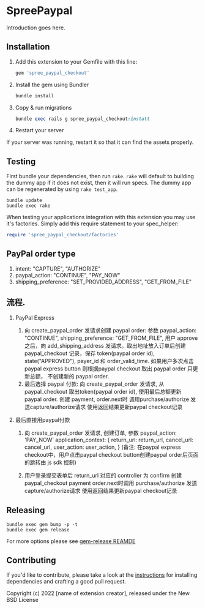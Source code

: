# SpreePaypal

Introduction goes here.

## Installation

1. Add this extension to your Gemfile with this line:

    ```ruby
    gem 'spree_paypal_checkout'
    ```

2. Install the gem using Bundler

    ```ruby
    bundle install
    ```

3. Copy & run migrations

    ```ruby
    bundle exec rails g spree_paypal_checkout:install
    ```

4. Restart your server

  If your server was running, restart it so that it can find the assets properly.

## Testing

First bundle your dependencies, then run `rake`. `rake` will default to building the dummy app if it does not exist, then it will run specs. The dummy app can be regenerated by using `rake test_app`.

```shell
bundle update
bundle exec rake
```

When testing your applications integration with this extension you may use it's factories.
Simply add this require statement to your spec_helper:

```ruby
require 'spree_paypal_checkout/factories'
```


## PayPal order type
1. intent: "CAPTURE", "AUTHORIZE"
2. paypal_action: "CONTINUE", "PAY_NOW"
3. shipping_preference: "SET_PROVIDED_ADDRESS", "GET_FROM_FILE"

## 流程. 
1. PayPal Express
    1. 向 create_paypal_order 发请求创建 paypal order: 参数 paypal_action: "CONTINUE", shipping_preference: "GET_FROM_FILE", 用户 approve 之后，向 add_shipping_address 发请求。取出地址放入订单后创建 paypal_checkout 记录，保存 token(paypal order id), state("APPROVED"), payer_id 和 order_valid_time. 如果用户多次点击paypal express button 则根据paypal checkout 取出 paypal order 只更新总额， 不创建新的 paypal order.
    2. 最后选择 paypal 付款: 向 create_paypal_order 发请求, 从 paypal_checkout 取出token(paypal order id), 使用最后总额更新 paypal order. 创建 payment, order.next时
    调用purchase/authorize 发送capture/authorize请求 使用返回结果更新paypal checkout记录

2. 最后直接用paypal付款
    1. 向 create_paypal_order 发请求, 创建订单, 参数
    paypal_action: 'PAY_NOW'
    application_context: {
        return_url: return_url,
        cancel_url: cancel_url,
        user_action: user_action,
    }
    (备注: 在paypal express checkout中，用户点击paypal checkout button创建paypal order后页面的跳转由 js sdk 控制)

    2. 用户登录提交表单后 return_url 对应的 controller 为 confirm 创建paypal_checkout payment order.next时调用 purchase/authorize 发送capture/authorize请求 使用返回结果更新paypal checkout记录



## Releasing

```shell
bundle exec gem bump -p -t
bundle exec gem release
```

For more options please see [gem-release REAMDE](https://github.com/svenfuchs/gem-release)

## Contributing

If you'd like to contribute, please take a look at the
[instructions](CONTRIBUTING.md) for installing dependencies and crafting a good
pull request.

Copyright (c) 2022 [name of extension creator], released under the New BSD License
